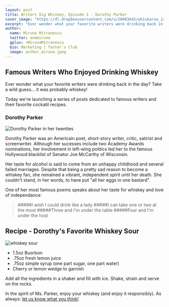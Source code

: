```yaml
---
layout: post
title: Writers Dig Whiskey, Episode 1 - Dorothy Parker
cover_image: "https://dl.dropboxusercontent.com/u/20403642/whiskaroo_images/whiskaroo_header_images/5.jpg"
excerpt: "Ever wonder what your favorite writers were drinking back in the day? Take a wild guess... it was probably whiskey! Today we're launching a series of posts dedicated"
author:
  name: Miruna Mitranescu
  twitter: anamiruna
  gplus: +MirunaMitranescu 
  bio: Marketing | Taster's Club
  image: author_miruna.jpeg
---
```


## Famous Writers Who Enjoyed Drinking Whiskey

Ever wonder what your favorite writers were drinking back in the day? Take a wild guess... it was probably whiskey! 

Today we're launching a series of posts dedicated to famous writers and their favorite cockatil recipes.

### Dorothy Parker

![Dorothy Parker in her twenties](https://dl.dropboxusercontent.com/u/64779860/whiskaroo_photos/dorothy%20parker.jpeg)

Dorothy Parker was an Americain poet, short-story writer, critic, satirist and screenwriter. Although her sucesses include two Academy Awards nominations, her involvement in left-wing politics led her to the famous Hollywood blacklist of Senator Joe McCarthy of Wisconsin.

Her taste for alcohol is said to come from an unhappy childhood and several failed marriages. Despite that being a pretty sad reason to become a whiskey fan, she remained a vibrant, independent spirit until her death. She couldn't stand, in her words, to have put "all her eggs in one bastard".

One of her most famous poems speaks about her taste for whiskey and love of independance:
> #####I wish I could drink like a lady
> #####I can take one or two at the most
> #####Three and I'm under the table
> #####Four and I'm under the host

## Recipe - Dorothy's Favorite Whiskey Sour

![whiskey sour](https://dl.dropboxusercontent.com/u/64779860/whiskaroo_photos/whiskey-sour.jpg)

- 1.5oz Buorbon
- .75oz fresh lemon juice
- .75oz simple syrup (one part sugar, one part water)
- Cherry or lemon wedge to garnish

Add all the ingredients in a shaker and fill with ice. Shake, strain and serve on the rocks.

In the spirit of Ms. Parker, enjoy your whiskey (and enjoy it responsibly). As always: <a href="mailto:info@tastersclub.com?subject=Feedback!">let us know what you think!</a>








